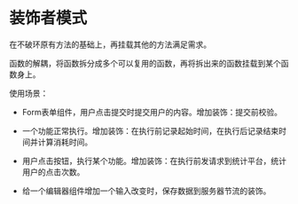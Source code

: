# 装饰者模式

在不破环原有方法的基础上，再挂载其他的方法满足需求。

函数的解耦，将函数拆分成多个可以复用的函数，再将拆出来的函数挂载到某个函数身上。

使用场景：

* Form表单组件，用户点击提交时提交用户的内容。增加装饰：提交前校验。

* 一个功能正常执行。增加装饰：在执行前记录起始时间，在执行后记录结束时间并计算消耗时间。

* 用户点击按钮，执行某个功能。增加装饰：在执行前发请求到统计平台，统计用户的点击次数。

* 给一个编辑器组件增加一个输入改变时，保存数据到服务器节流的装饰。
